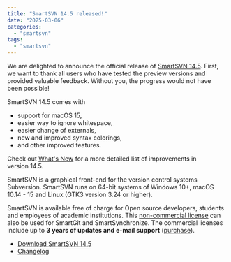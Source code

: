 ```yaml
---
title: "SmartSVN 14.5 released!"
date: "2025-03-06"
categories: 
  - "smartsvn"
tags: 
  - "smartsvn"
---
```


We are delighted to announce the official release of [SmartSVN 14.5](http://www.smartsvn.com/).
First, we want to thank all users who have tested the preview versions and provided valuable feedback.
Without you, the progress would not have been possible!

SmartSVN 14.5 comes with

- support for macOS 15,
- easier way to ignore whitespace,
- easier change of externals,
- new and improved syntax colorings,
- and other improved features.

Check out [What's New](https://www.smartsvn.com/whats-new) for a more detailed list of improvements in version 14.5.

SmartSVN is a graphical front-end for the version control systems Subversion.
SmartSVN runs on 64-bit systems of Windows 10+, macOS 10.14 - 15 and Linux (GTK3 version 3.24 or higher).

SmartSVN is available free of charge for Open source developers, students and employees of academic institutions.
This [non-commercial license](https://www.syntevo.com/register-non-commercial/) can also be used for SmartGit and SmartSynchronize.
The commercial licenses include up to **3 years of updates and e-mail support** ([purchase](https://www.smartsvn.com/purchase/)).

- [Download SmartSVN 14.5](https://www.smartsvn.com/download)
- [Changelog](https://www.smartsvn.com/documents/smartsvn/changelog.txt)
